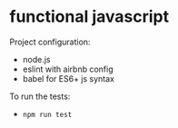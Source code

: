 # functional javascript

Project configuration:
 - node.js
 - eslint with airbnb config
 - babel for ES6+ js syntax

To run the tests:
 - `npm run test`
